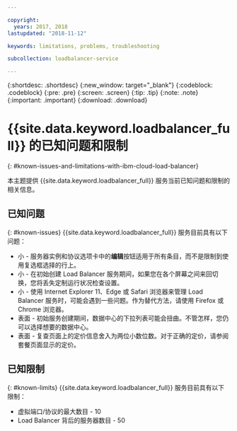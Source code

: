 ```yaml
---

copyright:
  years: 2017, 2018
lastupdated: "2018-11-12"

keywords: limitations, problems, troubleshooting

subcollection: loadbalancer-service

---
```


{:shortdesc: .shortdesc}
{:new_window: target="_blank"}
{:codeblock: .codeblock}
{:pre: .pre}
{:screen: .screen}
{:tip: .tip}
{:note: .note}
{:important: .important}
{:download: .download}

# {{site.data.keyword.loadbalancer_full}} 的已知问题和限制
{: #known-issues-and-limitations-with-ibm-cloud-load-balancer}

本主题提供 {{site.data.keyword.loadbalancer_full}} 服务当前已知问题和限制的相关信息。

## 已知问题
{: #known-issues}
{{site.data.keyword.loadbalancer_full}} 服务目前具有以下问题：

* 小 - 服务器实例和协议选项卡中的**编辑**按钮适用于所有条目，而不是限制到使用复选框选择的行上。
* 小 - 在初始创建 Load Balancer 服务期间，如果您在各个屏幕之间来回切换，您将丢失定制运行状况检查设置。
* 小 - 使用 Internet Explorer 11、Edge 或 Safari 浏览器来管理 Load Balancer 服务时，可能会遇到一些问题。作为替代方法，请使用 Firefox 或 Chrome 浏览器。
* 表面 - 初始服务创建期间，数据中心的下拉列表可能会扭曲。不管怎样，您仍可以选择想要的数据中心。
* 表面 - 复查页面上的定价信息舍入为两位小数位数。对于正确的定价，请参阅套餐页面显示的定价。

## 已知限制
{: #known-limits}
{{site.data.keyword.loadbalancer_full}} 服务目前具有以下限制：

* 虚拟端口/协议的最大数目 - 10
* Load Balancer 背后的服务器数目 - 50
